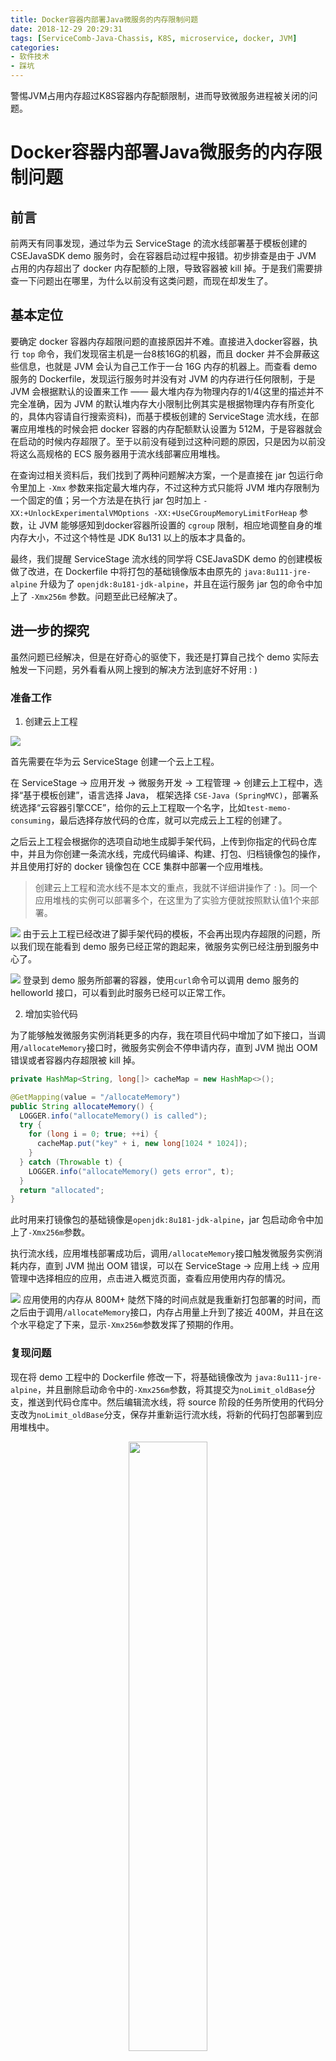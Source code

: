 ```yaml
---
title: Docker容器内部署Java微服务的内存限制问题
date: 2018-12-29 20:29:31
tags: [ServiceComb-Java-Chassis, K8S, microservice, docker, JVM]
categories:
- 软件技术
- 踩坑
---
```


警惕JVM占用内存超过K8S容器内存配额限制，进而导致微服务进程被关闭的问题。
<!-- more -->
# Docker容器内部署Java微服务的内存限制问题

## 前言

前两天有同事发现，通过华为云 ServiceStage 的流水线部署基于模板创建的 CSEJavaSDK demo 服务时，会在容器启动过程中报错。初步排查是由于 JVM 占用的内存超出了 docker 内存配额的上限，导致容器被 kill 掉。于是我们需要排查一下问题出在哪里，为什么以前没有这类问题，而现在却发生了。

## 基本定位

要确定 docker 容器内存超限问题的直接原因并不难。直接进入docker容器，执行 `top` 命令，我们发现宿主机是一台8核16G的机器，而且 docker 并不会屏蔽这些信息，也就是 JVM 会认为自己工作于一台 16G 内存的机器上。而查看 demo 服务的 Dockerfile，发现运行服务时并没有对 JVM 的内存进行任何限制，于是 JVM 会根据默认的设置来工作 —— 最大堆内存为物理内存的1/4(这里的描述并不完全准确，因为 JVM 的默认堆内存大小限制比例其实是根据物理内存有所变化的，具体内容请自行搜索资料)，而基于模板创建的 ServiceStage 流水线，在部署应用堆栈的时候会把 docker 容器的内存配额默认设置为 512M，于是容器就会在启动的时候内存超限了。至于以前没有碰到过这种问题的原因，只是因为以前没将这么高规格的 ECS 服务器用于流水线部署应用堆栈。

在查询过相关资料后，我们找到了两种问题解决方案，一个是直接在 jar 包运行命令里加上 `-Xmx` 参数来指定最大堆内存，不过这种方式只能将 JVM 堆内存限制为一个固定的值；另一个方法是在执行 jar 包时加上 `-XX:+UnlockExperimentalVMOptions -XX:+UseCGroupMemoryLimitForHeap` 参数，让 JVM 能够感知到docker容器所设置的 `cgroup` 限制，相应地调整自身的堆内存大小，不过这个特性是 JDK 8u131 以上的版本才具备的。

最终，我们提醒 ServiceStage 流水线的同学将 CSEJavaSDK demo 的创建模板做了改进，在 Dockerfile 中将打包的基础镜像版本由原先的 `java:8u111-jre-alpine` 升级为了 `openjdk:8u181-jdk-alpine`，并且在运行服务 jar 包的命令中加上了 `-Xmx256m` 参数。问题至此已经解决了。

## 进一步的探究

虽然问题已经解决，但是在好奇心的驱使下，我还是打算自己找个 demo 实际去触发一下问题，另外看看从网上搜到的解决方法到底好不好用 : )

### 准备工作

1. 创建云上工程

  ![](/img/blog/MemoryConsumingOfJvmInDocker/create_cloud-base_project.PNG)

  首先需要在华为云 ServiceStage 创建一个云上工程。

  在 ServiceStage -> 应用开发 -> 微服务开发 -> 工程管理 -> 创建云上工程中，选择“基于模板创建”，语言选择 Java， 框架选择 `CSE-Java (SpringMVC)`，部署系统选择“云容器引擎CCE”，给你的云上工程取一个名字，比如`test-memo-consuming`，最后选择存放代码的仓库，就可以完成云上工程的创建了。

  之后云上工程会根据你的选项自动地生成脚手架代码，上传到你指定的代码仓库中，并且为你创建一条流水线，完成代码编译、构建、打包、归档镜像包的操作，并且使用打好的 docker 镜像包在 CCE 集群中部署一个应用堆栈。

  > 创建云上工程和流水线不是本文的重点，我就不详细讲操作了 : )。同一个应用堆栈的实例可以部署多个，在这里为了实验方便就按照默认值1个来部署。

  ![](/img/blog/MemoryConsumingOfJvmInDocker/demo_service_instance.PNG)
  由于云上工程已经改进了脚手架代码的模板，不会再出现内存超限的问题，所以我们现在能看到 demo 服务已经正常的跑起来，微服务实例已经注册到服务中心了。

  ![](/img/blog/MemoryConsumingOfJvmInDocker/curl_helloworld.PNG)
  登录到 demo 服务所部署的容器，使用`curl`命令可以调用 demo 服务的 helloworld 接口，可以看到此时服务已经可以正常工作。

2. 增加实验代码

  为了能够触发微服务实例消耗更多的内存，我在项目代码中增加了如下接口，当调用`/allocateMemory`接口时，微服务实例会不停申请内存，直到 JVM 抛出 OOM 错误或者容器内存超限被 kill 掉。

  ```java
  private HashMap<String, long[]> cacheMap = new HashMap<>();

  @GetMapping(value = "/allocateMemory")
  public String allocateMemory() {
    LOGGER.info("allocateMemory() is called");
    try {
      for (long i = 0; true; ++i) {
        cacheMap.put("key" + i, new long[1024 * 1024]);
      }
    } catch (Throwable t) {
      LOGGER.info("allocateMemory() gets error", t);
    }
    return "allocated";
  }
  ```

  此时用来打镜像包的基础镜像是`openjdk:8u181-jdk-alpine`，jar 包启动命令中加上了`-Xmx256m`参数。

  执行流水线，应用堆栈部署成功后，调用`/allocateMemory`接口触发微服务实例消耗内存，直到 JVM 抛出 OOM 错误，可以在 ServiceStage -> 应用上线 -> 应用管理中选择相应的应用，点击进入概览页面，查看应用使用内存的情况。

  ![](/img/blog/MemoryConsumingOfJvmInDocker/deploy_normal.PNG)
  应用使用的内存从 800M+ 陡然下降的时间点就是我重新打包部署的时间，而之后由于调用`/allocateMemory`接口，内存占用量上升到了接近 400M，并且在这个水平稳定了下来，显示`-Xmx256m`参数发挥了预期的作用。

### 复现问题

现在将 demo 工程中的 Dockerfile 修改一下，将基础镜像改为 `java:8u111-jre-alpine`，并且删除启动命令中的`-Xmx256m`参数，将其提交为`noLimit_oldBase`分支，推送到代码仓库中。然后编辑流水线，将 source 阶段的任务所使用的代码分支改为`noLimit_oldBase`分支，保存并重新运行流水线，将新的代码打包部署到应用堆栈中。

<div align=center><img src="/img/blog/MemoryConsumingOfJvmInDocker/deploy_noLimit_oldBase.PNG" width="50%" height="50%"/></div>
在微服务实例列表中查询到新的微服务实例的 endpoint IP 后，调用`/allocateMemory`接口，观察内存情况，内存从接近 400M 突然掉下去一下，然后又上升到约 450M 的时间点就是修改代码后的微服务实例部署成功的时间点，之后内存占用量突然下跌就是因为调用`/allocateMemory`接口导致容器内存超限被 kill 掉了。

如果你事先使用`docker logs -f`命令查看容器日志的话，那么日志大概是这个样子的
```
2018-11-23 15:40:04,920  INFO SCBEngine:152 - receive MicroserviceInstanceRegisterTask event, check instance Id...
2018-11-23 15:40:04,920  INFO SCBEngine:154 - instance registry succeeds for the first time, will send AFTER_REGISTRY event.
2018-11-23 15:40:04,925  WARN VertxTLSBuilder:116 - keyStore [server.p12] file not exist, please check!
2018-11-23 15:40:04,925  WARN VertxTLSBuilder:136 - trustStore [trust.jks] file not exist, please check!
2018-11-23 15:40:04,928  INFO DataFactory:62 - Monitor data sender started. Configured data providers is {com.huawei.paas.cse.tcc.upload.TransactionMonitorDataProvider,com.huawei.paas.monitor.HealthMonitorDataProvider,}
2018-11-23 15:40:04,929  INFO ServiceCenterTask:51 - read MicroserviceInstanceRegisterTask status is FINISHED
2018-11-23 15:40:04,939  INFO TestmemoconsumingApplication:57 - Started TestmemoconsumingApplication in 34.81 seconds (JVM running for 38.752)
2018-11-23 15:40:14,943  INFO AbstractServiceRegistry:258 - find instances[1] from service center success. service=default/CseMonitoring/latest, old revision=null, new revision=28475010.1
2018-11-23 15:40:14,943  INFO AbstractServiceRegistry:266 - service id=8b09a7085f4011e89f130255ac10470c, instance id=8b160d485f4011e89f130255ac10470c, endpoints=[rest://100.125.0.198:30109?sslEnabled=true]
2018-11-23 15:40:34,937  INFO ServiceCenterTaskMonitor:39 - sc task interval changed from -1 to 30
2018-11-23 15:47:03,823  INFO SPIServiceUtils:76 - Found SPI service javax.ws.rs.core.Response$StatusType, count=0.
2018-11-23 15:47:04,657  INFO TestmemoconsumingImpl:39 - allocateMemory() is called
Killed
```
可以看到`allocateMemory`方法被调用，然后 JVM 还没来得及抛出 OOM 错误，整个容器就被 kill 掉了。

> 这里也给大家提了一个醒：**不要以为自己的服务容器能启动起来就万事大吉了**，如果没有特定的限制，JVM 会在运行时继续申请堆内存，也有可能造成内存用量超过 docker 容器的配额！

### 让 JVM 感知`cgroup`限制

前文提到还有另外一种方法解决 JVM 内存超限的问题，这种方法可以让 JVM 自动感知 docker 容器的 `cgroup` 限制，从而动态的调整堆内存大小，感觉挺不错的。我们也来试一下这种方法，看看效果如何 ; )

回到demo项目代码的`master`分支，将 Dockerfile 中启动命令参数的`-Xmx256m`替换为`-XX:+UnlockExperimentalVMOptions -XX:+UseCGroupMemoryLimitForHeap`，提交为`useCGroupMemoryLimitForHeap`分支，推送到代码仓库里。再次运行流水线进行构建部署。

<div align=center><img src="/img/blog/MemoryConsumingOfJvmInDocker/deploy_useCGroupMemoryLimitForHeap.PNG" width="50%" height="50%"/></div>
等 demo 服务部署成功后，再次调用`/allocateMemory`接口，容器的内存占用情况如上图所示（最右边的那一部分连续曲线），内存上升到一定程度后，JVM 抛出了 OOM 错误，没有继续申请堆内存。看来这种方式也是有效果的。

不过，仔细观察容器的内存占用情况，可以发现容器所使用的内存仅为不到 300M，而我们对于这个容器的内存配额限制为 512M，也就是还有 200M+ 是闲置的，并不会被 JVM 利用。这个利用率，比起上文中直接设置`-Xmx256m`的内存利用率要低 : ( 。推测是因为 JVM 并不会感知到自己是部署在一个 docker 容器里的，所以它把当前的环境当成一个物理内存只有 512M 的物理机，按照比例来限制自己的最大堆内存，另一部分就被闲置了。

> 如此看来，如果想要充分利用自己的服务器资源，还是得多花一点功夫，手动调整好`-Xmx`参数。

## 参考资料

- [Java and Docker, the limitations](https://royvanrijn.com/blog/2018/05/java-and-docker-memory-limits/ "Java and Docker, the limitations")
- [Java inside docker: What you must know to not FAIL](https://developers.redhat.com/blog/2017/03/14/java-inside-docker/ "Java inside docker: What you must know to not FAIL - RHD Blog")
